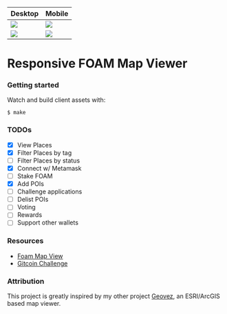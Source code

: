 | Desktop                                                                 | Mobile                                                                 |
| ----------------------------------------------------------------------- | ---------------------------------------------------------------------- |
| ![](https://foam-mapviewer.herokuapp.com/screenshots/dark/desktop.png)  | ![](https://foam-mapviewer.herokuapp.com/screenshots/dark/mobile.png)  |
| ![](https://foam-mapviewer.herokuapp.com/screenshots/light/desktop.png) | ![](https://foam-mapviewer.herokuapp.com/screenshots/light/mobile.png) |

# Responsive FOAM Map Viewer

### Getting started

Watch and build client assets with:

    $ make

### TODOs

- [x] View Places
- [x] Filter Places by tag
- [ ] Filter Places by status
- [x] Connect w/ Metamask
- [ ] Stake FOAM
- [x] Add POIs
- [ ] Challenge applications
- [ ] Delist POIs
- [ ] Voting
- [ ] Rewards
- [ ] Support other wallets

### Resources

- [Foam Map View](https://map.foam.space)
- [Gitcoin Challenge](https://gitcoin.co/issue/ryan-foamspace/Sustain-Web3-hackathon/3/3960)

### Attribution

This project is greatly inspired by my other project [Geovez](https://geovez.com), an ESRI/ArcGIS based map viewer.
